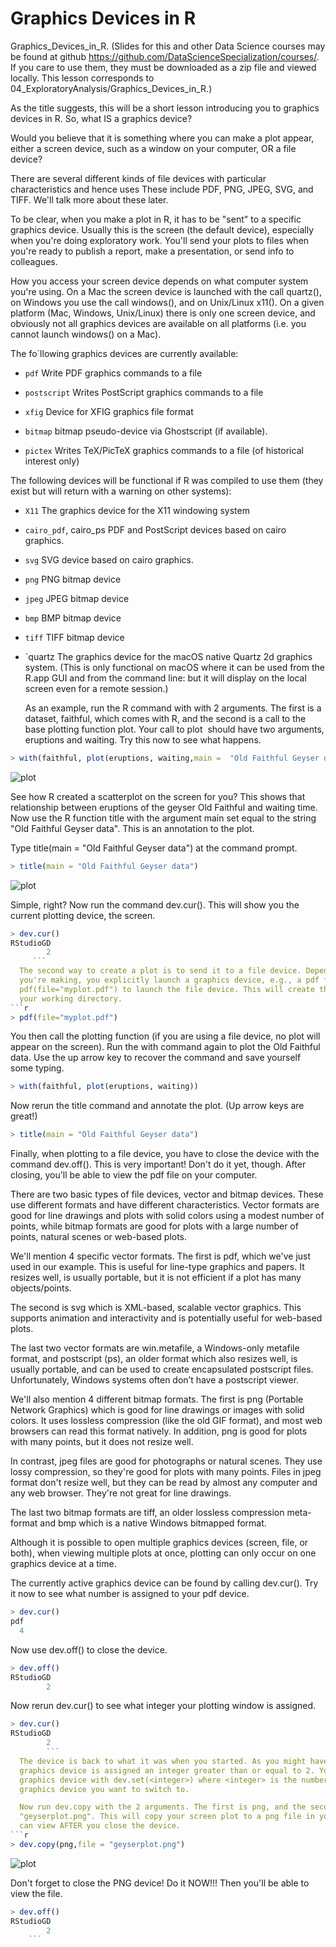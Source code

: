 Graphics Devices in R 
================


  Graphics_Devices_in_R. (Slides for this and other Data Science courses may be found at github
  https://github.com/DataScienceSpecialization/courses/. If you care to use them, they must be
  downloaded as a zip file and viewed locally. This lesson corresponds to
  04_ExploratoryAnalysis/Graphics_Devices_in_R.)

  As the title suggests, this will be a short lesson introducing you to graphics devices in R. So,
  what IS a graphics device?

  Would you believe that it is something where you can make a plot appear, either a screen device,
  such as a window on your computer, OR a file device?

  There are several different kinds of file devices with particular characteristics and hence uses
  These include PDF, PNG, JPEG, SVG, and TIFF. We'll talk more about these later.

  To be clear, when you make a plot in R, it has to be "sent" to a specific graphics device.
  Usually this is the screen (the default device), especially when you're doing exploratory work.
  You'll send your plots to files when you're ready to publish a report, make a presentation, or
  send info to colleagues.

  How you access your screen device depends on what computer system you're using. On a Mac the
  screen device is launched with the call quartz(), on Windows you use the call windows(), and on
  Unix/Linux x11().  On a given platform (Mac, Windows, Unix/Linux) there is only one screen
  device, and obviously not all graphics devices are available on all platforms (i.e. you cannot
  launch windows() on a Mac).

The fo`llowing graphics devices are currently available:

* `pdf` Write PDF graphics commands to a file

* `postscript` Writes PostScript graphics commands to a file

* `xfig` Device for XFIG graphics file format

* `bitmap` bitmap pseudo-device via Ghostscript (if available).

* `pictex` Writes TeX/PicTeX graphics commands to a file (of historical interest only)

The following devices will be functional if R was compiled to use them (they exist but will return with a warning on other systems):

* `X11` The graphics device for the X11 windowing system

* `cairo_pdf`, cairo_ps PDF and PostScript devices based on cairo graphics.

* `svg` SVG device based on cairo graphics.

* `png` PNG bitmap device

* `jpeg` JPEG bitmap device

* `bmp` BMP bitmap device

* `tiff` TIFF bitmap device

* `quartz The graphics device for the macOS native Quartz 2d graphics system. (This is only functional on macOS where it can be used from the R.app GUI and from the command line: but it will display on the local screen even for a remote session.)

  As an example, run the R command with with 2 arguments. The first is a dataset, faithful, which
  comes with R, and the second is a call to the base plotting function plot. Your call to plot
  should have two arguments, eruptions and waiting. Try this now to see what happens.

```r
> with(faithful, plot(eruptions, waiting,main =  "Old Faithful Geyser data"))
```

![plot](Rplot22.png)

  See how R created a scatterplot on the screen for you? This shows that relationship between
  eruptions of the geyser Old Faithful and waiting time. Now use the R function title with the
  argument main set equal to the string "Old Faithful Geyser data". This is an annotation to the
  plot.

  Type title(main = "Old Faithful Geyser data") at the command prompt.
```r
> title(main = "Old Faithful Geyser data")
```

![plot](Rplot23.png)

  Simple, right?  Now run the command dev.cur(). This will show you the current plotting device,
  the screen.
```r
> dev.cur()
RStudioGD 
        2
     ```   
  The second way to create a plot is to send it to a file device. Depending on the type of plot
  you're making, you explicitly launch a graphics device, e.g., a pdf file. Type the command
  pdf(file="myplot.pdf") to launch the file device. This will create the pdf file myplot.pdf in
  your working directory.
```r
> pdf(file="myplot.pdf")
```
  You then call the plotting function (if you are using a file device, no plot will appear on the
  screen). Run the with command again to plot the Old Faithful data. Use the up arrow key to
  recover the command and save yourself some typing.
```r
> with(faithful, plot(eruptions, waiting))
```
  Now rerun the title command and annotate the plot. (Up arrow keys are great!)
```r
> title(main = "Old Faithful Geyser data")
```
  Finally, when plotting to a file device, you have to close the device with the command dev.off().
  This is very important! Don't do it yet, though. After closing, you'll be able to view the pdf
  file on your computer.

  There are two basic types of file devices, vector and bitmap devices. These use different formats
  and have different characteristics. Vector formats are good for line drawings and plots with
  solid colors using a modest number of points, while bitmap formats are good for plots with a
  large number of points, natural scenes or web-based plots.

  We'll mention 4 specific vector formats. The first is pdf, which we've just used in our example.
  This is useful for line-type graphics and papers. It resizes well, is usually portable, but it is
  not efficient if a plot has many objects/points.

  The second is svg which is XML-based, scalable vector graphics. This supports animation and
  interactivity and is potentially useful for web-based plots.

  The last two vector formats are win.metafile, a Windows-only metafile format, and postscript
  (ps), an older format which also resizes well, is usually portable, and can be used to create
  encapsulated postscript files. Unfortunately, Windows systems often don’t have a postscript
  viewer.

  We'll also mention 4 different bitmap formats. The first is png (Portable Network Graphics) which
  is good for line drawings or images with solid colors. It uses lossless compression (like the old
  GIF format), and most web browsers can read this format natively. In addition, png is good for
  plots with many points, but it does not resize well.

  In contrast, jpeg files are good for photographs or natural scenes. They use lossy compression,
  so they're good for plots with many points. Files in jpeg format don't resize well, but they can
  be read by almost any computer and any web browser. They're not great for line drawings.

  The last two bitmap formats are tiff, an older lossless compression meta-format and bmp which is
  a native Windows bitmapped format.

  Although it is possible to open multiple graphics devices (screen, file, or both), when viewing
  multiple plots at once, plotting can only occur on one graphics device at a time.

  The currently active graphics device can be found by calling dev.cur(). Try it now to see what
  number is assigned to your pdf device.
```r
> dev.cur()
pdf 
  4 
  ```
  Now use dev.off() to close the device.
```r
> dev.off()
RStudioGD 
        2 
```
  Now rerun dev.cur() to see what integer your plotting window is assigned.
```r
> dev.cur()
RStudioGD 
        2 
        ```
  The device is back to what it was when you started. As you might have guessed, every open
  graphics device is assigned an integer greater than or equal to 2. You can change the active
  graphics device with dev.set(<integer>) where <integer> is the number associated with the
  graphics device you want to switch to.

  Now run dev.copy with the 2 arguments. The first is png, and the second is file set equal to
  "geyserplot.png". This will copy your screen plot to a png file in your working directory which you
  can view AFTER you close the device.
```r
> dev.copy(png,file = "geyserplot.png")
```
![plot](geyserplot.png)

  Don't forget to close the PNG device! Do it NOW!!! Then you'll be able to view the file.
```r
> dev.off()
RStudioGD 
        2 
    ```    

